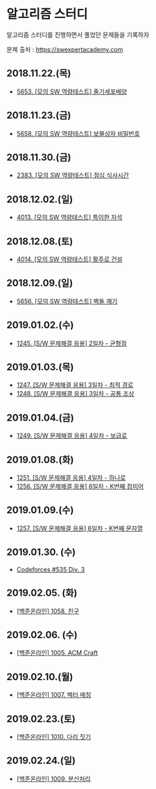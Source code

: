 # 알고리즘 스터디
알고리즘 스터디를 진행하면서 풀었던 문제들을 기록하자  

문제 출처 : https://swexpertacademy.com

## 2018.11.22.(목)

- [5653. [모의 SW 역량테스트] 줄기세포배양](solving/2018_11_22_5653_StemCellCulture.md)

## 2018.11.23.(금)

- [5658. [모의 SW 역량테스트] 보물상자 비밀번호](solving/2018_11_23_5658_TreasureBoxPassword.md)

## 2018.11.30.(금)

- [2383. [모의 SW 역량테스트] 점심 식사시간](solving/2018_11_30_2383_LunchTime.md)

## 2018.12.02.(일)

- [4013. [모의 SW 역량테스트] 특이한 자석](solving/2018_12_02_4013_SpecialMagnet.md)


## 2018.12.08.(토)

- [4014. [모의 SW 역량테스트] 활주로 건설](solving/2018_12_08_4014_ConstructAirstrip.md)

## 2018.12.09.(일)

- [5656. [모의 SW 역량테스트] 벽돌 깨기](solving/2018_12_09_5656_BreakBrick.md)

## 2019.01.02.(수)

- [1245. [S/W 문제해결 응용] 2일차 - 균형점](solving/2019_01_02_1245_BalancePoint.md)

## 2019.01.03.(목)

- [1247. [S/W 문제해결 응용] 3일차 - 최적 경로](solving/2019_01_03_1247_OptimalPath.md)
- [1248. [S/W 문제해결 응용] 3일차 - 공통 조상](solving/2019_01_03_1248_CommonAncestor.md)

## 2019.01.04.(금)

- [1249. [S/W 문제해결 응용] 4일차 - 보급로](solving/2019_01_04_1249_SupplyRoute.md)

## 2019.01.08.(화)

- [1251. [S/W 문제해결 응용] 4일차 - 하나로](solving/2019_01_08_1251_OneRoute.md)
- [1256. [S/W 문제해결 응용] 6일차 - K번째 접미어](solving/2019_01_08_1256_Suffix.md)

## 2019.01.09.(수)

- [1257. [S/W 문제해결 응용] 6일차 - K번째 문자열](solving/2019_01_09_1257_KthString.md)

## 2019.01.30. (수)

- [Codeforces #535 Div. 3](solving/2019_02_01_Codeforce_535.md)

## 2019.02.05. (화)

- [[백준온라인] 1058. 친구](solving/2019_02_05_B1058_Friend.md)

## 2019.02.06. (수)

- [[백준온라인] 1005. ACM Craft](solving/2019_02_06_B1005_ACM_Craft.md)

## 2019.02.10.(월)

- [[백준온라인] 1007. 벡터 매칭](solving/2019_02_10_B1007_VectorMatching.md)
 
## 2019.02.23.(토)

- [[백준온라인] 1010. 다리 짓기](solving/2019_02_23_B1010_ConstructBridge.md)

## 2019.02.24.(일)

- [[백준온라인] 1009. 분산처리](solving/2019_02_24_B1010_DistributedProcessing.md)
 